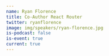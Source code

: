 ```yaml
---
name: Ryan Florence
title: Co-Author React Router
twitter: ryanflorence
image: img/speakers/ryan-florence.jpg
is-podcast: false
is-event: true
current: true
---
```

